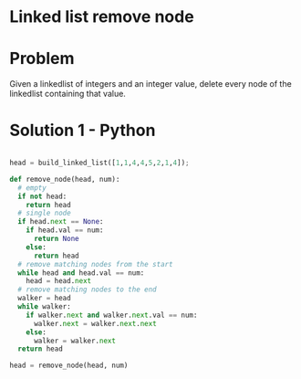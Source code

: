 # Linked list remove node

# Problem
Given a linkedlist of integers and an integer value, delete every node of the linkedlist containing that value.

# Solution 1 - Python
```python

head = build_linked_list([1,1,4,4,5,2,1,4]);

def remove_node(head, num):
  # empty
  if not head:
    return head
  # single node
  if head.next == None:
    if head.val == num:
      return None
    else:
      return head
  # remove matching nodes from the start
  while head and head.val == num:
    head = head.next
  # remove matching nodes to the end
  walker = head
  while walker:
    if walker.next and walker.next.val == num:
      walker.next = walker.next.next
    else:
      walker = walker.next
  return head

head = remove_node(head, num)
```